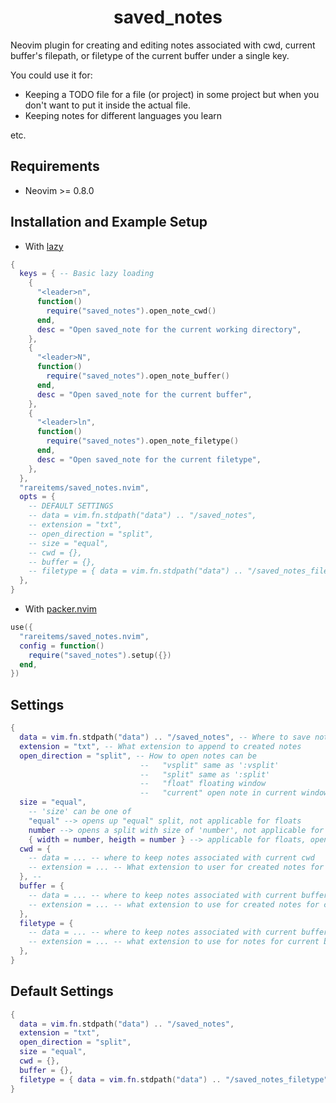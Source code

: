 <h1 align='center'>saved_notes</h1>

Neovim plugin for creating and editing notes associated with cwd, current buffer's filepath, or filetype of the current buffer under a single key.

You could use it for:
- Keeping a TODO file for a file (or project) in some project but when you don't want to put it inside the actual file.
- Keeping notes for different languages you learn

etc.

## Requirements

- Neovim >= 0.8.0

## Installation and Example Setup

- With [lazy](https://github.com/folke/lazy.nvim)
```lua
{
  keys = { -- Basic lazy loading
    {
      "<leader>n",
      function()
        require("saved_notes").open_note_cwd()
      end,
      desc = "Open saved_note for the current working directory",
    },
    {
      "<leader>N",
      function()
        require("saved_notes").open_note_buffer()
      end,
      desc = "Open saved_note for the current buffer",
    },
    {
      "<leader>ln",
      function()
        require("saved_notes").open_note_filetype()
      end,
      desc = "Open saved_note for the current filetype",
    },
  },
  "rareitems/saved_notes.nvim",
  opts = {
    -- DEFAULT SETTINGS
    -- data = vim.fn.stdpath("data") .. "/saved_notes",
    -- extension = "txt",
    -- open_direction = "split",
    -- size = "equal",
    -- cwd = {},
    -- buffer = {},
    -- filetype = { data = vim.fn.stdpath("data") .. "/saved_notes_filetype" },
  },
}
```

- With [packer.nvim](https://github.com/wbthomason/packer.nvim)
```lua
use({
  "rareitems/saved_notes.nvim",
  config = function()
    require("saved_notes").setup({})
  end,
})
```

## Settings
```lua
{
  data = vim.fn.stdpath("data") .. "/saved_notes", -- Where to save notes
  extension = "txt", -- What extension to append to created notes
  open_direction = "split", -- How to open notes can be 
                             --   "vsplit" same as ':vsplit'
                             --   "split" same as ':split' 
                             --   "float" floating window 
                             --   "current" open note in current window
  size = "equal", 
    -- 'size' can be one of
    "equal" --> opens up "equal" split, not applicable for floats
    number --> opens a split with size of 'number', not applicable for floats
    { width = number, heigth = number } --> applicable for floats, open a float with provided size
  cwd = {
    -- data = ... -- where to keep notes associated with current cwd
    -- extension = ... -- What extension to user for created notes for cwd
  }, --
  buffer = {
    -- data = ... -- where to keep notes associated with current buffer's path
    -- extension = ... -- what extension to use for created notes for current buffer
  },
  filetype = {    
    -- data = ... -- where to keep notes associated with current buffer's filetype
    -- extension = ... -- what extension to use for notes for current buffer's filetype
  },
}
```

## Default Settings
```lua
{
  data = vim.fn.stdpath("data") .. "/saved_notes",
  extension = "txt",
  open_direction = "split",
  size = "equal",
  cwd = {},
  buffer = {},
  filetype = { data = vim.fn.stdpath("data") .. "/saved_notes_filetype" },
}
```

